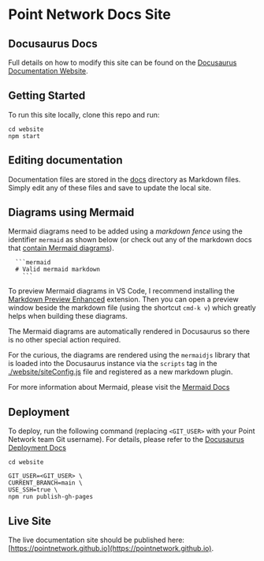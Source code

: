 # Point Network Docs Site

## Docusaurus Docs

Full details on how to modify this site can be found on the [Docusaurus Documentation Website](https://docusaurus.io/docs/en/installation).

## Getting Started

To run this site locally, clone this repo and run:

```
cd website
npm start
```

## Editing documentation

Documentation files are stored in the [docs](./docs) directory as Markdown files. Simply edit any of these files and save to update the local site.

## Diagrams using Mermaid

Mermaid diagrams need to be added using a *markdown fence* using the identifier `mermaid` as shown below (or check out any of the markdown docs that [contain Mermaid diagrams](./docs/storage.md)).

```
  ```mermaid
  # Valid mermaid markdown
    ```
```

To preview Mermaid diagrams in VS Code, I recommend installing the [Markdown Preview Enhanced](https://marketplace.visualstudio.com/items?itemName=shd101wyy.markdown-preview-enhanced) extension. Then you can open a preview window beside the markdown file (using the shortcut `cmd-k v`) which greatly helps when building these diagrams.

The Mermaid diagrams are automatically rendered in Docusaurus so there is no other special action required.

For the curious, the diagrams are rendered using the `mermaidjs` library that is loaded into the Docusaurus instance via the `scripts` tag in the [./website/siteConfig.js](./website/siteConfig.js) file and registered as a new markdown plugin.

For more information about Mermaid, please visit the [Mermaid Docs](https://mermaid-js.github.io/mermaid/#/)

## Deployment

To deploy, run the following command (replacing `<GIT_USER>` with your Point Network team Git username). For details, please refer to the [Docusaurus Deployment Docs](https://docusaurus.io/docs/en/publishing#deploying-to-github-pages)

```
cd website

GIT_USER=<GIT_USER> \
CURRENT_BRANCH=main \
USE_SSH=true \
npm run publish-gh-pages
```

## Live Site

The live documentation site should be published here: [https://pointnetwork.github.io](https://pointnetwork.github.io).